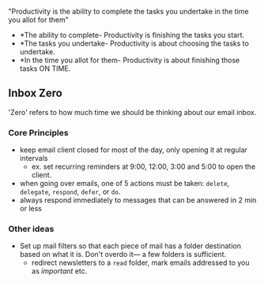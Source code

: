 
"Productivity is the ability to complete the tasks you undertake in the time you allot for them"
- *The ability to complete- Productivity is finishing the tasks you start.
- *The tasks you undertake- Productivity is about choosing the tasks to undertake.
- *In the time you allot for them- Productivity is about finishing those tasks ON TIME.

## Inbox Zero
'Zero' refers to how much time we should be thinking about our email inbox.

### Core Principles
- keep email client closed for most of the day, only opening it at regular intervals
	- ex. set recurring reminders at 9:00, 12:00, 3:00 and 5:00 to open the client.
- when going over emails, one of 5 actions must be taken: `delete`, `delegate`, `respond`, `defer`, or `do`.
- always respond immediately to messages that can be answered in 2 min or less

### Other ideas
- Set up mail filters so that each piece of mail has a folder destination based on what it is. Don't overdo it— a few folders is sufficient.
	- redirect newsletters to a `read` folder, mark emails addressed to you as *important* etc.
